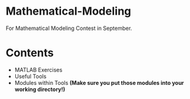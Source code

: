 # Mathematical-Modeling
For Mathematical Modeling Contest in September.

# Contents
  * MATLAB Exercises
  * Useful Tools
  * Modules within Tools **(Make sure you put those modules into your working directory!)**
